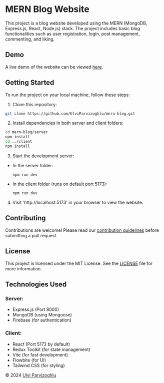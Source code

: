 # MERN Blog Website

This project is a blog website developed using the MERN (MongoDB, Express.js, React, Node.js) stack. The project includes basic blog functionalities such as user registration, login, post management, commenting, and liking.

## Demo

A live demo of the website can be viewed [here](https://mern-bloog.onrender.com/).

## Getting Started

To run the project on your local machine, follow these steps:

1. Clone this repository:
```bash
git clone https://github.com/UlviParvizoghlu/mern-blog.git
```

2. Install dependencies in both server and client folders:
```bash
cd mern-blog/server
npm install
cd ../client
npm install
```

3. Start the development server:
- In the server folder:
  ```
  npm run dev
  ```
- In the client folder (runs on default port 5173):
  ```
  npm run dev
  ```

4. Visit 'http://localhost:5173' in your browser to view the website.

## Contributing

Contributions are welcome! Please read our [contribution guidelines](CONTRIBUTING.md) before submitting a pull request.

## License

This project is licensed under the MIT License. See the [LICENSE](LICENSE) file for more information.

## Technologies Used

### Server:
- Express.js (Port 8000)
- MongoDB (using Mongoose)
- Firebase (for authentication)

### Client:
- React (Port 5173 by default)
- Redux Toolkit (for state management)
- Vite (for fast development)
- Flowbite (for UI)
- Tailwind CSS (for styling)

© 2024 [Ulvi Parvizoghlu](https://github.com/UlviParvizoghlu)
